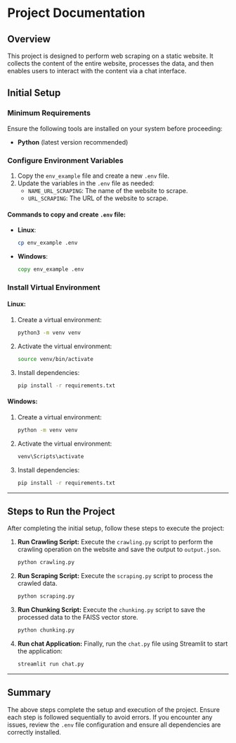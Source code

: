# Project Documentation

## Overview
This project is designed to perform web scraping on a static website. It collects the content of the entire website, processes the data, and then enables users to interact with the content via a chat interface.

## Initial Setup

### Minimum Requirements
Ensure the following tools are installed on your system before proceeding:
- **Python** (latest version recommended)

### Configure Environment Variables
1. Copy the `env_example` file and create a new `.env` file. 
2. Update the variables in the `.env` file as needed:
   - `NAME_URL_SCRAPING`: The name of the website to scrape.
   - `URL_SCRAPING`: The URL of the website to scrape.

#### Commands to copy and create `.env` file:
- **Linux**:
  ```bash
  cp env_example .env
  ```
- **Windows**:
  ```cmd
  copy env_example .env
  ```

### Install Virtual Environment

#### Linux:
1. Create a virtual environment:
   ```bash
   python3 -m venv venv
   ```
2. Activate the virtual environment:
   ```bash
   source venv/bin/activate
   ```
3. Install dependencies:
   ```bash
   pip install -r requirements.txt
   ```

#### Windows:
1. Create a virtual environment:
   ```cmd
   python -m venv venv
   ```
2. Activate the virtual environment:
   ```cmd
   venv\Scripts\activate
   ```
3. Install dependencies:
   ```cmd
   pip install -r requirements.txt
   ```

---

## Steps to Run the Project

After completing the initial setup, follow these steps to execute the project:

1. **Run Crawling Script:**
   Execute the `crawling.py` script to perform the crawling operation on the website and save the output to `output.json`.
   ```bash
   python crawling.py
   ```

2. **Run Scraping Script:**
   Execute the `scraping.py` script to process the crawled data.
   ```bash
   python scraping.py
   ```

3. **Run Chunking Script:**
   Execute the `chunking.py` script to save the processed data to the FAISS vector store.
   ```bash
   python chunking.py
   ```

4. **Run chat Application:**
   Finally, run the `chat.py` file using Streamlit to start the application:
   ```bash
   streamlit run chat.py
   ```

---

## Summary
The above steps complete the setup and execution of the project. Ensure each step is followed sequentially to avoid errors. If you encounter any issues, review the `.env` file configuration and ensure all dependencies are correctly installed.
